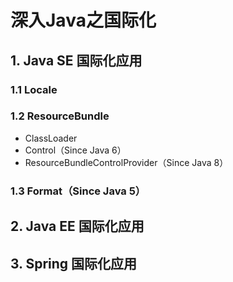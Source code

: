 # 深入Java之国际化

## 1. Java SE 国际化应用

### 1.1 Locale

### 1.2 ResourceBundle

- ClassLoader
- Control（Since Java 6）
- ResourceBundleControlProvider（Since Java 8）

### 1.3 Format（Since Java 5）

## 2. Java EE 国际化应用

## 3. Spring 国际化应用